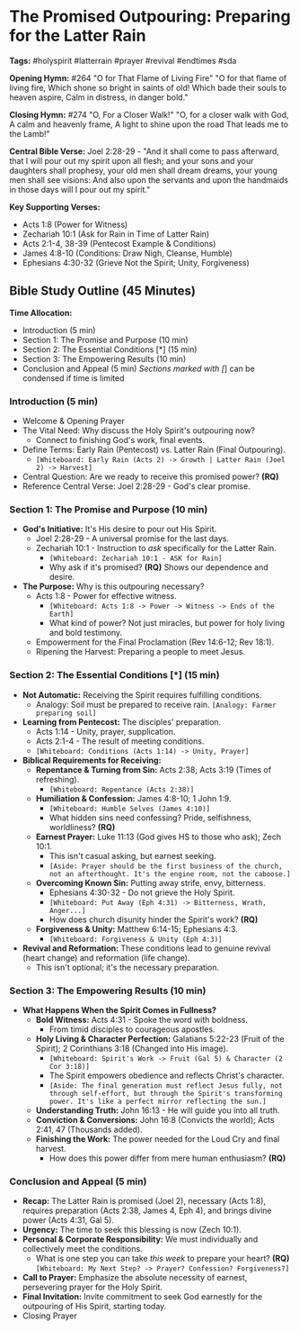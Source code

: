 # The Promised Outpouring: Preparing for the Latter Rain

**Tags:** #holyspirit #latterrain #prayer #revival #endtimes #sda

**Opening Hymn:** #264 "O for That Flame of Living Fire"
"O for that flame of living fire, Which shone so bright in saints of old! Which bade their souls to heaven aspire, Calm in distress, in danger bold."

**Closing Hymn:** #274 "O, For a Closer Walk!"
"O, for a closer walk with God, A calm and heavenly frame, A light to shine upon the road That leads me to the Lamb!"

**Central Bible Verse:** Joel 2:28-29 - "And it shall come to pass afterward, that I will pour out my spirit upon all flesh; and your sons and your daughters shall prophesy, your old men shall dream dreams, your young men shall see visions: And also upon the servants and upon the handmaids in those days will I pour out my spirit."

**Key Supporting Verses:**
*   Acts 1:8 (Power for Witness)
*   Zechariah 10:1 (Ask for Rain in Time of Latter Rain)
*   Acts 2:1-4, 38-39 (Pentecost Example & Conditions)
*   James 4:8-10 (Conditions: Draw Nigh, Cleanse, Humble)
*   Ephesians 4:30-32 (Grieve Not the Spirit; Unity, Forgiveness)

## Bible Study Outline (45 Minutes)

**Time Allocation:**
- Introduction (5 min)
- Section 1: The Promise and Purpose (10 min)
- Section 2: The Essential Conditions [*] (15 min)
- Section 3: The Empowering Results (10 min)
- Conclusion and Appeal (5 min)
*Sections marked with [*] can be condensed if time is limited

### Introduction (5 min)
-   Welcome & Opening Prayer
-   The Vital Need: Why discuss the Holy Spirit's outpouring now?
    -   Connect to finishing God's work, final events.
-   Define Terms: Early Rain (Pentecost) vs. Latter Rain (Final Outpouring).
    -   `[Whiteboard: Early Rain (Acts 2) -> Growth | Latter Rain (Joel 2) -> Harvest]`
-   Central Question: Are we ready to receive this promised power? **(RQ)**
-   Reference Central Verse: Joel 2:28-29 - God's clear promise.

### Section 1: The Promise and Purpose (10 min)
-   **God's Initiative:** It's His desire to pour out His Spirit.
    -   Joel 2:28-29 - A universal promise for the last days.
    -   Zechariah 10:1 - Instruction to *ask* specifically for the Latter Rain.
        -   `[Whiteboard: Zechariah 10:1 - ASK for Rain]`
        -   Why ask if it's promised? **(RQ)** Shows our dependence and desire.
-   **The Purpose:** Why is this outpouring necessary?
    -   Acts 1:8 - Power for effective witness.
        -   `[Whiteboard: Acts 1:8 -> Power -> Witness -> Ends of the Earth]`
        -   What kind of power? Not just miracles, but power for holy living and bold testimony.
    -   Empowerment for the Final Proclamation (Rev 14:6-12; Rev 18:1).
    -   Ripening the Harvest: Preparing a people to meet Jesus.

### Section 2: The Essential Conditions [*] (15 min)
-   **Not Automatic:** Receiving the Spirit requires fulfilling conditions.
    -   Analogy: Soil must be prepared to receive rain. `[Analogy: Farmer preparing soil]`
-   **Learning from Pentecost:** The disciples' preparation.
    -   Acts 1:14 - Unity, prayer, supplication.
    -   Acts 2:1-4 - The result of meeting conditions.
    -   `[Whiteboard: Conditions (Acts 1:14) -> Unity, Prayer]`
-   **Biblical Requirements for Receiving:**
    -   **Repentance & Turning from Sin:** Acts 2:38; Acts 3:19 (Times of refreshing).
        -   `[Whiteboard: Repentance (Acts 2:38)]`
    -   **Humiliation & Confession:** James 4:8-10; 1 John 1:9.
        -   `[Whiteboard: Humble Selves (James 4:10)]`
        -   What hidden sins need confessing? Pride, selfishness, worldliness? **(RQ)**
    -   **Earnest Prayer:** Luke 11:13 (God gives HS to those who ask); Zech 10:1.
        -   This isn't casual asking, but earnest seeking.
        -   `[Aside: Prayer should be the first business of the church, not an afterthought. It's the engine room, not the caboose.]`
    -   **Overcoming Known Sin:** Putting away strife, envy, bitterness.
        -   Ephesians 4:30-32 - Do not grieve the Holy Spirit.
        -   `[Whiteboard: Put Away (Eph 4:31) -> Bitterness, Wrath, Anger...]`
        -   How does church disunity hinder the Spirit's work? **(RQ)**
    -   **Forgiveness & Unity:** Matthew 6:14-15; Ephesians 4:3.
        -   `[Whiteboard: Forgiveness & Unity (Eph 4:3)]`
-   **Revival and Reformation:** These conditions lead to genuine revival (heart change) and reformation (life change).
    -   This isn't optional; it's the necessary preparation.

### Section 3: The Empowering Results (10 min)
-   **What Happens When the Spirit Comes in Fullness?**
    -   **Bold Witness:** Acts 4:31 - Spoke the word with boldness.
        -   From timid disciples to courageous apostles.
    -   **Holy Living & Character Perfection:** Galatians 5:22-23 (Fruit of the Spirit); 2 Corinthians 3:18 (Changed into His image).
        -   `[Whiteboard: Spirit's Work -> Fruit (Gal 5) & Character (2 Cor 3:18)]`
        -   The Spirit empowers obedience and reflects Christ's character.
        -   `[Aside: The final generation must reflect Jesus fully, not through self-effort, but through the Spirit's transforming power. It's like a perfect mirror reflecting the sun.]`
    -   **Understanding Truth:** John 16:13 - He will guide you into all truth.
    -   **Conviction & Conversions:** John 16:8 (Convicts the world); Acts 2:41, 47 (Thousands added).
    -   **Finishing the Work:** The power needed for the Loud Cry and final harvest.
        -   How does this power differ from mere human enthusiasm? **(RQ)**

### Conclusion and Appeal (5 min)
-   **Recap:** The Latter Rain is promised (Joel 2), necessary (Acts 1:8), requires preparation (Acts 2:38, James 4, Eph 4), and brings divine power (Acts 4:31, Gal 5).
-   **Urgency:** The time to seek this blessing is now (Zech 10:1).
-   **Personal & Corporate Responsibility:** We must individually and collectively meet the conditions.
    -   What is one step you can take *this week* to prepare your heart? **(RQ)** `[Whiteboard: My Next Step? -> Prayer? Confession? Forgiveness?]`
-   **Call to Prayer:** Emphasize the absolute necessity of earnest, persevering prayer for the Holy Spirit.
-   **Final Invitation:** Invite commitment to seek God earnestly for the outpouring of His Spirit, starting today.
-   Closing Prayer